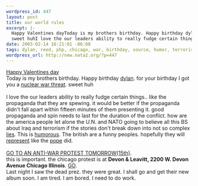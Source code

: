 ```yaml
--- 
wordpress_id: 447
layout: post
title: our world rules
excerpt: |-
  Happy Valentines dayToday is my brothers birthday. Happy birthday dylan. for your birthday I got you a nuclear war threat.
  sweet huhI love the our leaders ability to really fudge certain things.. like the propagand...
date: 2003-02-14 16:21:01 -06:00
tags: dylan, reed, php, chicago, war, birthday, source, humor, terrorism, asia, iraq
wordpress_url: http://new.nata2.org/?p=447
---
```

<a href="http://www.monstromart.com/framegrabs/9F13/21.jpg">Happy Valentines day</a><br/>Today is my brothers birthday. Happy birthday <a href="http://www.dylanreed.org">dylan</a>. for your birthday I got you a <a href="http://news.bbc.co.uk/2/hi/asia-pacific/2757923.stm">nuclear war threat</a>.
sweet huh<br/><br/>I love the our leaders ability to really fudge certain things.. like the propaganda that they are spewing. it would be better if the propaganda didn't fall apart within fifteen minutes of them presenting it. good propaganda and spin needs to last for the duration of the conflict. how are the america people let alone the U.N. and NATO going to believe all this BS about Iraq and terrorism if the stories don't break down into not so complex <a href="http://abcnews.go.com/sections/wnt/US/terror030213_falsealarm.html">lies</a>. This is <a href="http://images.icnetwork.co.uk/upl/mirror/feb2003/1/8/00010A29-9D0C-1E4C-9CC180BFB6FA0000.jpg">humorous</a>. The british are a funny peoples. hopefully they will <a href="http://www.thisislondon.com/news/articles/3392603?source=Evening%20Standard">represent</a> like the <a href="http://www.washingtonpost.com/wp-dyn/articles/A7552-2003Feb14.html">pope</a> did.<br/><br/><a href="http://www.unitedforpeace.org/calendar.php?calid=1342">GO TO AN ANTI-WAR PROTEST TOMORROW(15th)</a>.<br/>this is important. the chicago protest is at <b>Devon & Leavitt, 2200 W. Devon Avenue Chicago Illinois</b>. <a href="http://www.chicagoantiwar.org/">GO</a>.<br/>Last night I saw the dead prez. they were great. I shall go and get their new album soon. I am tired. I am bored. I need to do work. 
